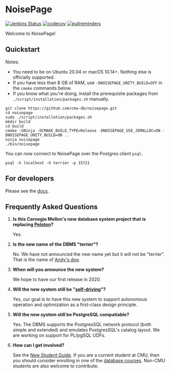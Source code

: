 # NoisePage

[![Jenkins Status](http://jenkins.db.cs.cmu.edu:8080/job/terrier/job/master/badge/icon)](http://jenkins.db.cs.cmu.edu:8080/job/terrier/)
[![codecov](https://codecov.io/gh/cmu-db/terrier/branch/master/graph/badge.svg)](https://codecov.io/gh/cmu-db/terrier)
[![pullreminders](https://pullreminders.com/badge.svg)](https://pullreminders.com?ref=badge)

Welcome to NoisePage!

## Quickstart

Notes:
- You need to be on Ubuntu 20.04 or macOS 10.14+. Nothing else is officially supported.
- If you have less than 8 GB of RAM, use `-DNOISEPAGE_UNITY_BUILD=OFF` in the `cmake` commands below.
- If you know what you're doing, install the prerequisite packages from `./script/installation/packages.sh` manually.

```
git clone https://github.com/cmu-db/noisepage.git
cd noisepage
sudo ./script/installation/packages.sh
mkdir build
cd build
cmake -GNinja -DCMAKE_BUILD_TYPE=Release -DNOISEPAGE_USE_JEMALLOC=ON -DNOISEPAGE_UNITY_BUILD=ON ..
ninja noisepage
./bin/noisepage
```

You can now connect to NoisePage over the Postgres client `psql`.
```
psql -h localhost -U terrier -p 15721
```

## For developers

Please see the [docs](https://github.com/cmu-db/noisepage/tree/master/docs/).

## Frequently Asked Questions

1. **Is this Carnegie Mellon's new database system project that is replacing [Peloton](https://github.com/cmu-db/peloton)?**

   Yes.
   
2. **Is the new name of the DBMS "terrier"?**

   No. We have not announced the new name yet but it will not be "terrier". That is the name of [Andy's dog](http://home.bt.com/news/animals/baffled-jack-russell-gets-the-wrong-end-of-the-stick-as-it-tries-to-squeeze-through-dog-flap-11363989001132).
   
3. **When will you announce the new system?**

   We hope to have our first release in 2020.

4. **Will the new system still be "[self-driving](http://www.cs.cmu.edu/~pavlo/blog/2018/04/what-is-a-self-driving-database-management-system.html)"?**

   Yes, our goal is to have this new system to support autonomous operation and optimization as a first-class design principle.

5. **Will the new system still be PostgreSQL compatiable?**
   
   Yes. The DBMS supports the PostgresSQL network protocol (both simple and extended) and emulates PostgresSQL's catalog layout. We are working on support for PL/pgSQL UDFs.

6. **How can I get involved?**
   
   See the [New Student Guide](https://github.com/cmu-db/terrier/wiki/New-Student-Guide). If you are a current student at CMU, then you should consider enrolling in one of the [database courses](https://db.cs.cmu.edu/courses/). Non-CMU students are also welcome to contribute.
